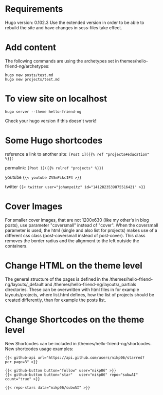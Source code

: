 # Requirements
Hugo version: 0.102.3
Use the extended version in order to be able to rebuild the site and have changes in scss-files take effect.

# Add content
The following commands are using the archetypes set in themes/hello-friend-ng/archetypes:
```
hugo new posts/test.md
hugo new projects/test.md
```

# To view site on localhost
```
hugo server --theme hello-friend-ng
```
Check your hugo version if this doesn't work!

# Some Hugo shortcodes
reference a link to another site:
`[Post 1]({{% ref "projects#education" %}})`

permalink:
`[Post 1]({{% relref "projects" %}})`

youtube
`{{< youtube ZVSmPikcIP4 >}}`

twitter
`{{< twitter user="johanpeitz" id="1412823539875516421" >}}`

# Cover Images
For smaller cover images, that are not 1200x630 (like my other's in blog posts), use parameter "coversmall" instead of "cover".
When the coversmall parameter is used, the html (single and also list for projects) makes use of a different css class (post-coversmall instead of post-cover).
This class removes the border radius and the alignment to the left outside the containers.


# Change HTML on the theme level
The general structure of the pages is defined in the /themes/hello-friend-ng/layouts/_default and /themes/hello-friend-ng/layouts/_partials directories.
These can be overwritten with html files in for example layouts/projects, where list.html defines, how the list of projects should be created differently, than for example the posts list.

# Change Shortcodes on the theme level
New Shortcodes can be included in /themes/hello-friend-ng/shortcodes.
New shortcodes usage examples:
```
{{< github-api url="https://api.github.com/users/nikp06/starred?per_page=3" >}}

{{< github-button button="follow" user="nikp06" >}}
{{< github-button button="star"   user="nikp06" repo="subwAI" count="true" >}}

{{< repo-stars data="nikp06/subwAI" >}}
```
